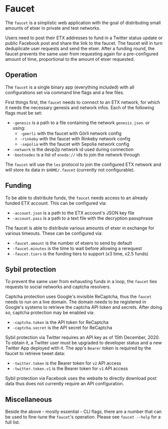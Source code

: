 # Faucet

The `faucet` is a simplistic web application with the goal of distributing small amounts of etxer in private and test networks.

Users need to post their ETX addresses to fund in a Twitter status update or public Facebook post and share the link to the faucet. The faucet will in turn deduplicate user requests and send the etxer. After a funding round, the faucet prevents the same user from requesting again for a pre-configured amount of time, proportional to the amount of etxer requested.

## Operation

The `faucet` is a single binary app (everything included) with all configurations set via command line flags and a few files.

First things first, the `faucet` needs to connect to an ETX network, for which it needs the necessary genesis and network infos. Each of the following flags must be set:

- `-genesis` is a path to a file containing the network `genesis.json`. or using:
  - `-goerli` with the faucet with Görli network config
  - `-rinkeby` with the faucet with Rinkeby network config
  - `-sepolia` with the faucet with Sepolia network config
- `-network` is the devp2p network id used during connection
- `-bootnodes` is a list of `enode://` ids to join the network through

The `faucet` will use the `les` protocol to join the configured ETX network and will store its data in `$HOME/.faucet` (currently not configurable).

## Funding

To be able to distribute funds, the `faucet` needs access to an already funded ETX account. This can be configured via:

- `-account.json` is a path to the ETX account's JSON key file
- `-account.pass` is a path to a text file with the decryption passphrase

The faucet is able to distribute various amounts of etxer in exchange for various timeouts. These can be configured via:

- `-faucet.amount` is the number of etxers to send by default
- `-faucet.minutes` is the time to wait before allowing a rerequest
- `-faucet.tiers` is the funding tiers to support  (x3 time, x2.5 funds)

## Sybil protection

To prevent the same user from exhausting funds in a loop, the `faucet` ties requests to social networks and captcha resolvers.

Captcha protection uses Google's invisible ReCaptcha, thus the `faucet` needs to run on a live domain. The domain needs to be registered in Google's systems to retrieve the captcha API token and secrets. After doing so, captcha protection may be enabled via:

- `-captcha.token` is the API token for ReCaptcha
- `-captcha.secret` is the API secret for ReCaptcha

Sybil protection via Twitter requires an API key as of 15th December, 2020. To obtain it, a Twitter user must be upgraded to developer status and a new Twitter App deployed with it. The app's `Bearer` token is required by the faucet to retrieve tweet data:

- `-twitter.token` is the Bearer token for `v2` API access
- `-twitter.token.v1` is the Bearer token for `v1` API access

Sybil protection via Facebook uses the website to directly download post data thus does not currently require an API configuration. 

## Miscellaneous

Beside the above - mostly essential - CLI flags, there are a number that can be used to fine-tune the `faucet`'s operation. Please see `faucet --help` for a full list.
